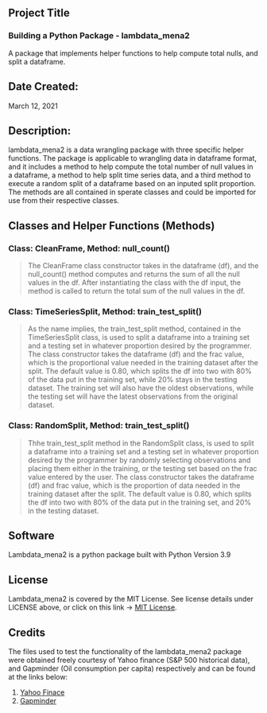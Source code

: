 ## Project Title
### Building a Python Package - lambdata_mena2
A package that implements helper functions to help compute total nulls, and split a dataframe.

## Date Created:
March 12, 2021

## Description:
lambdata_mena2 is a data wrangling package with three specific helper functions. The package is applicable to wrangling data in dataframe format, and it includes a method to help compute the total number of null values in a dataframe, a method to help split time series data, and a third method to execute a random split of a dataframe based on an inputed split proportion. The methods are all contained in sperate classes and could be imported for use from their respective classes.

## Classes and Helper Functions (Methods)
### Class: CleanFrame, Method: null_count()
> The CleanFrame class constructor takes in the dataframe (df), and the null_count() method computes and returns the sum of all the null values in the df. After instantiating the class with the df input, the method is called to return the total sum of the null values in the df.

### Class: TimeSeriesSplit, Method: train_test_split()
> As the name implies, the train_test_split method, contained in the TimeSeriesSplit class, is used to split a dataframe into a training set and a testing set in whatever proportion desired by the programmer. The class constructor takes the dataframe (df) and the frac value, which is the proportional value needed in the training dataset after the split. The default value is 0.80, which splits the df into two with 80% of the data put in the training set, while 20% stays in the testing dataset. The training set will also have the oldest observations, while the testing set will have the latest observations from the original dataset.

### Class: RandomSplit, Method: train_test_split()
> Thhe train_test_split method in the RandomSplit class, is used to split a dataframe into a training set and a testing set in whatever proportion desired by the programmer by randomly selecting observations and placing them either in the training, or the testing set based on the frac value entered by the user. The class constructor takes the dataframe (df) and frac value, which is the proportion of data needed in the training dataset after the split. The default value is 0.80, which splits the df into two with 80% of the data put in the training set, and 20% in the testing dataset. 

## Software
Lambdata_mena2 is a python package built with Python Version 3.9

## License
Lambdata_mena2 is covered by the MIT License. See license details under LICENSE above, or click on this link -> [MIT License](https://www.mit.edu/~amini/LICENSE.md).

## Credits
The files used to test the functionality of the lambdata_mena2 package were obtained freely courtesy of Yahoo finance (S&P 500 historical data), and Gapminder (Oil consumption per capita) respectively and can be found at the links below:
1. [Yahoo Finace](https://finance.yahoo.com/quote/%5EGSPC/)
2. [Gapminder](https://www.gapminder.org/data/)

